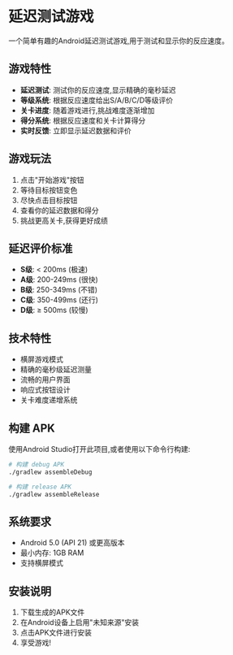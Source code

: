 # 延迟测试游戏

一个简单有趣的Android延迟测试游戏,用于测试和显示你的反应速度。

## 游戏特性

- **延迟测试**: 测试你的反应速度,显示精确的毫秒延迟
- **等级系统**: 根据反应速度给出S/A/B/C/D等级评价
- **关卡进度**: 随着游戏进行,挑战难度逐渐增加
- **得分系统**: 根据反应速度和关卡计算得分
- **实时反馈**: 立即显示延迟数据和评价

## 游戏玩法

1. 点击"开始游戏"按钮
2. 等待目标按钮变色
3. 尽快点击目标按钮
4. 查看你的延迟数据和得分
5. 挑战更高关卡,获得更好成绩

## 延迟评价标准

- **S级**: < 200ms (极速)
- **A级**: 200-249ms (很快)
- **B级**: 250-349ms (不错)
- **C级**: 350-499ms (还行)
- **D级**: ≥ 500ms (较慢)

## 技术特性

- 横屏游戏模式
- 精确的毫秒级延迟测量
- 流畅的用户界面
- 响应式按钮设计
- 关卡难度递增系统

## 构建 APK

使用Android Studio打开此项目,或者使用以下命令行构建:

```bash
# 构建 debug APK
./gradlew assembleDebug

# 构建 release APK
./gradlew assembleRelease
```

## 系统要求

- Android 5.0 (API 21) 或更高版本
- 最小内存: 1GB RAM
- 支持横屏模式

## 安装说明

1. 下载生成的APK文件
2. 在Android设备上启用"未知来源"安装
3. 点击APK文件进行安装
4. 享受游戏!